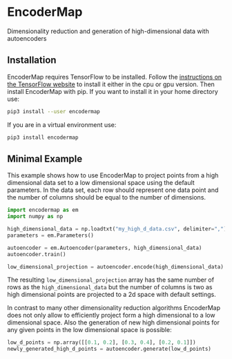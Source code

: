 # EncoderMap
Dimensionality reduction and generation of high-dimensional data with autoencoders

## Installation
EncoderMap requires TensorFlow to be installed.
Follow the [instructions on the TensorFlow website](https://www.tensorflow.org/install/pip) to install it 
either in the cpu or gpu version.
Then install EncoderMap with pip.
If you want to install it in your home directory use:
```bash
pip3 install --user encodermap
```
If you are in a virtual environment use:
```bash
pip3 install encodermap
```

## Minimal Example
This example shows how to use EncoderMap to project points from a high dimensional data set to
a low dimensional space using the default parameters. 
In the data set, each row should represent one data point and the number of columns should be equal to the
number of dimensions. 
```python
import encodermap as em
import numpy as np

high_dimensional_data = np.loadtxt("my_high_d_data.csv", delimiter=",")
parameters = em.Parameters()

autoencoder = em.Autoencoder(parameters, high_dimensional_data)
autoencoder.train()

low_dimensional_projection = autoencoder.encode(high_dimensional_data)
```
The resulting `low_dimensional_projection` array has the same number of rows as the `high_dimensional_data` 
but the number of columns is two as high dimensional points are projected to a 2d space with default settings.

In contrast to many other dimensionality reduction algorithms EncoderMap does not only allow to efficiently project
form a high dimensional to a low dimensional space. Also the generation of new high dimensional points for any 
given points in the low dimensional space is possible:
```python
low_d_points = np.array([[0.1, 0.2], [0.3, 0.4], [0.2, 0.1]])
newly_generated_high_d_points = autoencoder.generate(low_d_points)
```